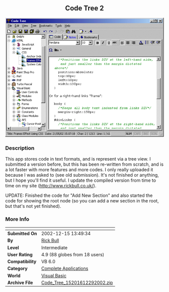 ﻿<div align="center">

## Code Tree 2

<img src="PIC2002122861964225.gif">
</div>

### Description

This app stores code in text formats, and is represent via a tree view. I submitted a version before, but this has been re-written from scratch, and is a lot faster with more features and more codes. I only really uploaded it because I was asked to (see old submission). It's not finished or anything, but I hope you'll find it useful. I update the compiled version from time to time on my site (http://www.rickbull.co.uk/).

UPDATE: Finished the code for "Add New Section" and also started the code for showing the root node (so you can add a new section in the root, but that's not yet finished).
 
### More Info
 


<span>             |<span>
---                |---
**Submitted On**   |2002-12-15 13:49:34
**By**             |[Rick Bull](https://github.com/Planet-Source-Code/PSCIndex/blob/master/ByAuthor/rick-bull.md)
**Level**          |Intermediate
**User Rating**    |4.9 (88 globes from 18 users)
**Compatibility**  |VB 6\.0
**Category**       |[Complete Applications](https://github.com/Planet-Source-Code/PSCIndex/blob/master/ByCategory/complete-applications__1-27.md)
**World**          |[Visual Basic](https://github.com/Planet-Source-Code/PSCIndex/blob/master/ByWorld/visual-basic.md)
**Archive File**   |[Code\_Tree\_15201612292002\.zip](https://github.com/Planet-Source-Code/rick-bull-code-tree-2__1-41941/archive/master.zip)








